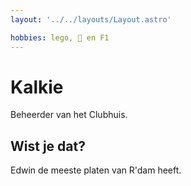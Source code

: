 ```yaml
---
layout: '../../layouts/Layout.astro'

hobbies: lego, 🍺 en F1
---
```


# Kalkie

Beheerder van het Clubhuis.

## Wist je dat?

Edwin de meeste platen van R'dam heeft.
